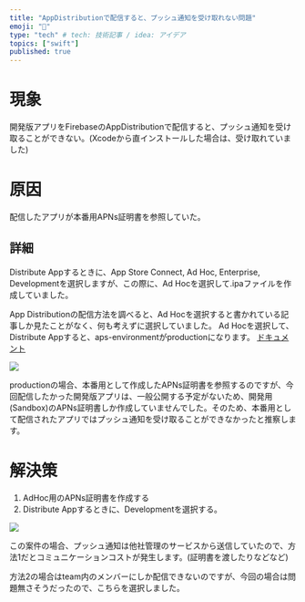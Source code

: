 ```yaml
---
title: "AppDistributionで配信すると、プッシュ通知を受け取れない問題"
emoji: "🔖"
type: "tech" # tech: 技術記事 / idea: アイデア
topics: ["swift"]
published: true
---
```


# 現象
開発版アプリをFirebaseのAppDistributionで配信すると、プッシュ通知を受け取ることができない。(Xcodeから直インストールした場合は、受け取れていました)

# 原因
配信したアプリが本番用APNs証明書を参照していた。

## 詳細
Distribute Appするときに、App Store Connect, Ad Hoc, Enterprise, Developmentを選択しますが、この際に、Ad Hocを選択して.ipaファイルを作成していました。

App Distributionの配信方法を調べると、Ad Hocを選択すると書かれている記事しか見たことがなく、何も考えずに選択していました。
Ad Hocを選択して、Distribute Appすると、aps-environmentがproductionになります。
[ドキュメント](https://developer.apple.com/documentation/bundleresources/entitlements/aps-environment)

![](https://storage.googleapis.com/zenn-user-upload/dd0a00478fee-20230108.png)

productionの場合、本番用として作成したAPNs証明書を参照するのですが、今回配信したかった開発版アプリは、一般公開する予定がないため、開発用(Sandbox)のAPNs証明書しか作成していませんでした。そのため、本番用として配信されたアプリではプッシュ通知を受け取ることができなかったと推察します。

# 解決策
1. AdHoc用のAPNs証明書を作成する
2. Distribute Appするときに、Developmentを選択する。

![](https://storage.googleapis.com/zenn-user-upload/e7d0065138e2-20230108.png)

この案件の場合、プッシュ通知は他社管理のサービスから送信していたので、方法1だとコミュニケーションコストが発生します。(証明書を渡したりなどなど)

方法2の場合はteam内のメンバーにしか配信できないのですが、今回の場合は問題無さそうだったので、こちらを選択しました。